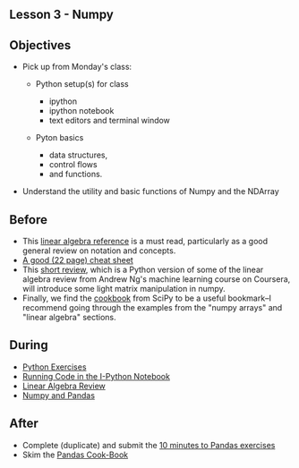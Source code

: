 ## Lesson 3 - Numpy

## Objectives

* Pick up from Monday's class:
   * Python setup(s) for class
     * ipython
     * ipython notebook
     * text editors and terminal window  
   
   * Pyton basics
     * data structures, 
     * control flows 
     * and functions.
     
 * Understand the utility and basic functions of Numpy and the NDArray

## Before

* This [linear algebra reference](http://cs229.stanford.edu/section/cs229-linalg.pdf) is a must read, particularly as a good general review on notation and concepts.
* [A good (22 page) cheat sheet](http://aerostudents.com/files/linearAlgebra/linearAlgebraFullVersion.pdf)
* This [short review](http://codebright.wordpress.com/2011/10/07/linear-algebra-review-and-numpy/), which is a Python version of some of the linear algebra review from Andrew Ng's machine learning course on Coursera, will introduce some light matrix manipulation in numpy.
* Finally, we find the [cookbook](http://wiki.scipy.org/Cookbook) from SciPy to be a useful bookmark–I recommend going through the examples from the "numpy arrays" and "linear algebra" sections.

## During

* [Python Exercises](python_exercises.md)
* [Running Code in the I-Python Notebook](http://nbviewer.ipython.org/github/TeachingDataScience/data-science-course/blob/forstudentviewing/lesson03_numpy/lec_03_IPythonNBIntro.ipynb)
* [Linear Algebra Review](http://nbviewer.ipython.org/github/TeachingDataScience/data-science-course/blob/forstudentviewing/lesson03_numpy/lec_03_linear_algebra.ipynb)
* [Numpy and Pandas](http://nbviewer.ipython.org/github/TeachingDataScience/data-science-course/blob/forstudentviewing/lesson03_numpy/lec_03_numpy_and_pandas.ipynb)

## After
* Complete (duplicate) and submit the [10 minutes to Pandas exercises](http://pandas.pydata.org/pandas-docs/stable/10min.html#min)
* Skim the [Pandas Cook-Book](http://nbviewer.ipython.org/github/jvns/pandas-cookbook/tree/v0.1/cookbook/)

